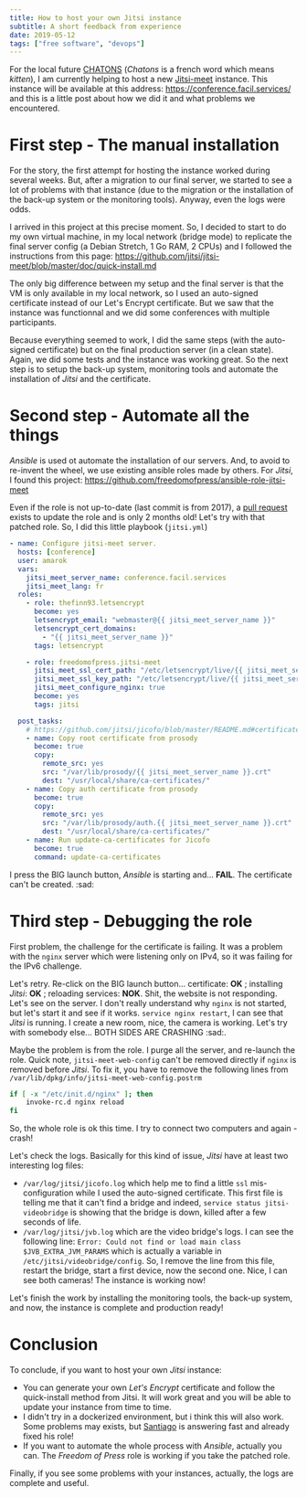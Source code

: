 ```yaml
---
title: How to host your own Jitsi instance
subtitle: A short feedback from experience
date: 2019-05-12
tags: ["free software", "devops"]
---
```


For the local future [CHATONS](https://chatons.org/) (*Chatons* is a french word which means *kitten*), I am currently helping to host a new [Jitsi-meet](https://jitsi.org/jitsi-meet/) instance. This instance will be available at this address: https://conference.facil.services/ and this is a little post about how we did it and what problems we encountered.

# First step - The manual installation

For the story, the first attempt for hosting the instance worked during several weeks. But, after a migration to our final server, we started to see a lot of problems with that instance (due to the migration or the installation of the back-up system or the monitoring tools). Anyway, even the logs were odds.

I arrived in this project at this precise moment. So, I decided to start to do my own virtual machine, in my local network (bridge mode) to replicate the final server config (a Debian Stretch, 1 Go RAM, 2 CPUs) and I followed the instructions from this page: https://github.com/jitsi/jitsi-meet/blob/master/doc/quick-install.md

The only big difference between my setup and the final server is that the VM is only available in my local network, so I used an auto-signed certificate instead of our Let's Encrypt certificate. But we saw that the instance was functionnal and we did some conferences with multiple participants.

Because everything seemed to work, I did the same steps (with the auto-signed certificate) but on the final production server (in a clean state). Again, we did some tests and the instance was working great. So the next step is to setup the back-up system, monitoring tools and automate the installation of *Jitsi* and the certificate.

# Second step - Automate all the things

*Ansible* is used ot automate the installation of our servers. And, to avoid to re-invent the wheel, we use existing ansible roles made by others. For *Jitsi*, I found this project: https://github.com/freedomofpress/ansible-role-jitsi-meet

Even if the role is not up-to-date (last commit is from 2017), a [pull request](https://github.com/freedomofpress/ansible-role-jitsi-meet/pull/43) exists to update the role and is only 2 months old! Let's try with that patched role. So, I did this little playbook (`jitsi.yml`)

```yml
- name: Configure jitsi-meet server.
  hosts: [conference]
  user: amarok
  vars:
    jitsi_meet_server_name: conference.facil.services
    jitsi_meet_lang: fr
  roles:
    - role: thefinn93.letsencrypt
      become: yes
      letsencrypt_email: "webmaster@{{ jitsi_meet_server_name }}"
      letsencrypt_cert_domains:
        - "{{ jitsi_meet_server_name }}"
      tags: letsencrypt

    - role: freedomofpress.jitsi-meet
      jitsi_meet_ssl_cert_path: "/etc/letsencrypt/live/{{ jitsi_meet_server_name }}/fullchain.pem"
      jitsi_meet_ssl_key_path: "/etc/letsencrypt/live/{{ jitsi_meet_server_name }}/privkey.pem"
      jitsi_meet_configure_nginx: true
      become: yes
      tags: jitsi

  post_tasks:
    # https://github.com/jitsi/jicofo/blob/master/README.md#certificates
    - name: Copy root certificate from prosody
      become: true
      copy:
        remote_src: yes
        src: "/var/lib/prosody/{{ jitsi_meet_server_name }}.crt"
        dest: "/usr/local/share/ca-certificates/"
    - name: Copy auth certificate from prosody
      become: true
      copy:
        remote_src: yes
        src: "/var/lib/prosody/auth.{{ jitsi_meet_server_name }}.crt"
        dest: "/usr/local/share/ca-certificates/"
    - name: Run update-ca-certificates for Jicofo
      become: true
      command: update-ca-certificates


```

I press the BIG launch button, *Ansible* is starting and... **FAIL**. The certificate can't be created.  :sad:

# Third step - Debugging the role

First problem, the challenge for the certificate is failing. It was a problem with the `nginx` server which were listening only on IPv4, so it was failing for the IPv6 challenge.

Let's retry. Re-click on the BIG launch button... certificate: **OK** ; installing *Jitsi*: **OK** ; reloading services: **NOK**. Shit, the website is not responding. Let's see on the server. I don't really understand why `nginx` is not started, but let's start it and see if it works. `service nginx restart`, I can see that *Jitsi* is running. I create a new room, nice, the camera is working. Let's try with somebody else... BOTH SIDES ARE CRASHING :sad:.

Maybe the problem is from the role. I purge all the server, and re-launch the role. Quick note, `jitsi-meet-web-config` can't be removed directly if `nginx` is removed before *Jitsi*. To fix it, you have to remove the following lines from `/var/lib/dpkg/info/jitsi-meet-web-config.postrm`

```bash
if [ -x "/etc/init.d/nginx" ]; then
    invoke-rc.d nginx reload
fi
```

So, the whole role is ok this time. I try to connect two computers and again - crash!

Let's check the logs. Basically for this kind of issue, *Jitsi* have at least two interesting log files:

+ `/var/log/jitsi/jicofo.log` which help me to find a little `ssl` mis-configuration while I used the auto-signed certificate. This first file is telling me that it can't find a bridge and indeed, `service status jitsi-videobridge` is showing that the bridge is down, killed after a few seconds of life.
+ `/var/log/jitsi/jvb.log` which are the video bridge's logs. I can see the following line: `Error: Could not find or load main class $JVB_EXTRA_JVM_PARAMS` which is actually a variable in ` /etc/jitsi/videobridge/config`. So, I remove the line from this file, restart the bridge, start a first device, now the second one. Nice, I can see both cameras! The instance is working now!

Let's finish the work by installing the monitoring tools, the back-up system, and now, the instance is complete and production ready!

# Conclusion


To conclude, if you want to host your own *Jitsi* instance:

+ You can generate your own *Let's Encrypt* certificate and follow the quick-install method from Jitsi. It will work great and you will be able to update your instance from time to time.
+ I didn't try in a dockerized environment, but i think this will also work. Some problems may exists, but [Santiago](https://github.com/santiagomr) is answering fast and already fixed his role! 
+ If you want to automate the whole process with *Ansible*, actually you can. The *Freedom of Press* role is working if you take the patched role. 

Finally, if you see some problems with your instances, actually, the logs are complete and useful.